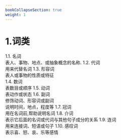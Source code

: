 ```yaml
---
bookCollapseSection: true
weight: 1
---
```


# 1.词类
1.1. 名词  
表人、事物、地点、或抽象概念的名称.
1.2. 代词  
用来代替名词
1.3. 形容词  
表人或事物的性质或特征  
1.4. 数词  
表数目或顺序
1.5. 动词  
表动作或状态 
1.6. 副词  
修饰动词、形容词或副词  
说明时间，地点，程度等
1.7. 冠词  
用在名词前,帮助说明名词
1.8. 介词  
表示它后面的名词或代词与其他句子成分的关系
1.9. 连词  
用来连接词、短语或句子
1.10. 感叹词  
表示喜、怒、哀、乐等感情  